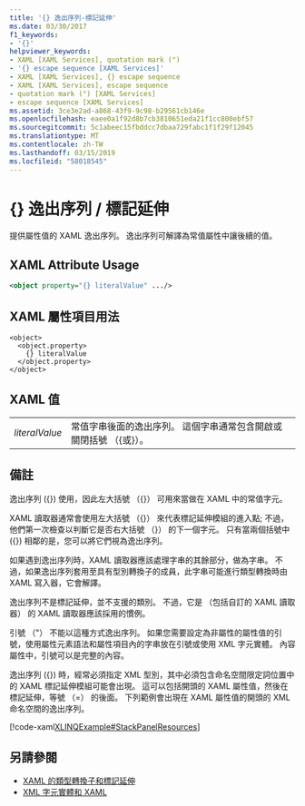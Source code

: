 ```yaml
---
title: '{} 逸出序列-標記延伸'
ms.date: 03/30/2017
f1_keywords:
- '{}'
helpviewer_keywords:
- XAML [XAML Services], quotation mark (")
- '{} escape sequence [XAML Services]'
- XAML [XAML Services], {} escape sequence
- XAML [XAML Services], escape sequence
- quotation mark (") [XAML Services]
- escape sequence [XAML Services]
ms.assetid: 3ce3e2ad-a868-43f9-9c98-b29561cb146e
ms.openlocfilehash: eaee0a1f92d8b7cb3810651eda21f1cc800ebf57
ms.sourcegitcommit: 5c1abeec15fbddcc7dbaa729fabc1f1f29f12045
ms.translationtype: MT
ms.contentlocale: zh-TW
ms.lasthandoff: 03/15/2019
ms.locfileid: "58018545"
---
```

# <a name="-escape-sequence--markup-extension"></a>{} 逸出序列 / 標記延伸
提供屬性值的 XAML 逸出序列。 逸出序列可解譯為常值屬性中讓後續的值。  
  
## <a name="xaml-attribute-usage"></a>XAML Attribute Usage  
  
```xml  
<object property="{} literalValue" .../>  
```  
  
## <a name="xaml-property-element-usage"></a>XAML 屬性項目用法  
  
```  
<object>  
  <object.property>  
    {} literalValue  
  </object.property>  
</object>  
```  
  
## <a name="xaml-values"></a>XAML 值  
  
|||  
|-|-|  
|*literalValue*|常值字串後面的逸出序列。 這個字串通常包含開啟或關閉括號 （{或}）。|  
  
## <a name="remarks"></a>備註  
 逸出序列 ({}) 使用，因此左大括號 （{}） 可用來當做在 XAML 中的常值字元。  
  
 XAML 讀取器通常會使用左大括號 （{}） 來代表標記延伸模組的進入點; 不過，他們第一次檢查以判斷它是否右大括號 （}） 的下一個字元。 只有當兩個括號中 ({}) 相鄰的是，您可以將它們視為逸出序列。  
  
 如果遇到逸出序列時，XAML 讀取器應該處理字串的其餘部分，做為字串。 不過，如果逸出序列套用至具有型別轉換子的成員，此字串可能進行類型轉換時由 XAML 寫入器，它會解譯。  
  
 逸出序列不是標記延伸，並不支援的類別。 不過，它是 （包括自訂的 XAML 讀取器） 的 XAML 讀取器應該採用的慣例。  
  
 引號 （"） 不能以這種方式逸出序列。 如果您需要設定為非屬性的屬性值的引號，使用屬性元素語法和屬性項目內的字串放在引號或使用 XML 字元實體。 內容屬性中，引號可以是完整的內容。  
  
 逸出序列 ({}) 時，經常必須指定 XML 型別，其中必須包含命名空間限定詞位置中的 XAML 標記延伸模組可能會出現。 這可以包括開頭的 XAML 屬性值，然後在 標記延伸，等號 （=） 的後面。 下列範例會出現在 XAML 屬性值的開頭的 XML 命名空間的逸出序列。  
  
 [!code-xaml[XLINQExample#StackPanelResources](~/samples/snippets/csharp/VS_Snippets_Wpf/XLinqExample/CSharp/Window1.xaml#stackpanelresources)]  
  
## <a name="see-also"></a>另請參閱
- [XAML 的類型轉換子和標記延伸](type-converters-and-markup-extensions-for-xaml.md)
- [XML 字元實體和 XAML](xml-character-entities-and-xaml.md)
